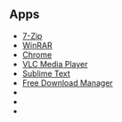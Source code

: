 ## Apps
 - [7-Zip](https://www.7-zip.org/download.html)
 - [WinRAR](https://www.win-rar.com/download.html?&L=0)
 - [Chrome](https://chromeenterprise.google/browser/download)
 - [VLC Media Player](https://www.videolan.org/vlc/download-windows.html)
 - [Sublime Text](https://www.sublimetext.com/download)
 - [Free Download Manager](https://www.freedownloadmanager.org/download.htm)
 - []()
 - []()
 - []()